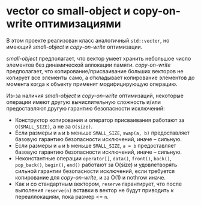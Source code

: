 # vector со small-object и copy-on-write оптимизациями

В этом проекте реализован класс аналогичный `std::vector`, но имеющий *small-object* и *copy-on-write* оптимизации.

*small-object* предполагает, что вектор умеет хранить небольшое число элементов без динамической аллокации памяти. *copy-on-write* предполагает, что копирование/присваивание больших векторов не копирует все элементы само, а откладывает копирование элементов до момента когда к объекту применят модифицирующую операцию.

Из-за наличия  *small-object* и *copy-on-write* оптимизаций, некоторые операции имеют другую вычислительную сложность и/или предоставляют другую гарантию безопасности исключений:

* Конструктор копирования и оператор присваивания работают за `O(SMALL_SIZE)`, а не за `O(size)`.
* Если размеры и `a` и `b` меньше `SMALL_SIZE`, `swap(a, b)` предоставляет базовую гарантию безопасности исключений, иначе – сильную.
* Если размеры и `a` и `b` меньше `SMALL_SIZE`, `a = b` предоставляет базовую гарантию безопасности исключений, иначе – сильную.
* Неконстантные операции `operator[]`, `data()`, `front()`, `back()`, `pop_back()`, `begin()`, `end()` работают за O(size) и удовлетворять сильной гарантии безопасности исключений, если требуется копирование для *copy-on-write*, и за O(1) и nothrow иначе.
* Как и со стандартным вектором, `reserve` гарантирует, что после выполения `reserve(n)` вставки в вектор не будут приводить к переаллокациям, пока размер <= `n`.

